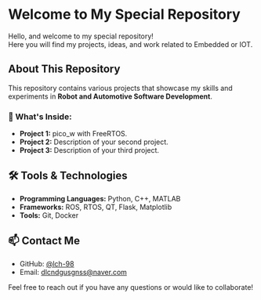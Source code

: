 # Welcome to My Special Repository

Hello, and welcome to my special repository!  
Here you will find my projects, ideas, and work related to Embedded or IOT.

## About This Repository
This repository contains various projects that showcase my skills and experiments in **Robot and Automotive Software Development**.

### 🚀 What's Inside:
- **Project 1:** pico_w with FreeRTOS.
- **Project 2:** Description of your second project.
- **Project 3:** Description of your third project.

## 🛠️ Tools & Technologies
- **Programming Languages:** Python, C++, MATLAB
- **Frameworks:** ROS, RTOS, QT, Flask, Matplotlib
- **Tools:** Git, Docker

## 📫 Contact Me
- GitHub: [@lch-98](https://github.com/lch-98)
- Email: dlcndgusgnss@naver.com

Feel free to reach out if you have any questions or would like to collaborate!

<!--
**lch-98/lch-98** is a ✨ _special_ ✨ repository because its `README.md` (this file) appears on your GitHub profile.

Here are some ideas to get you started:

- 🔭 I’m currently working on ...
- 🌱 I’m currently learning ...
- 👯 I’m looking to collaborate on ...
- 🤔 I’m looking for help with ...
- 💬 Ask me about ...
- 📫 How to reach me: ...
- 😄 Pronouns: ...
- ⚡ Fun fact: ...
-->
